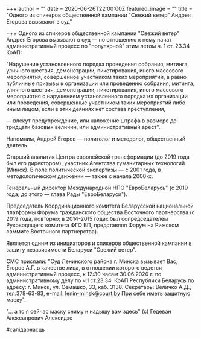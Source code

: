 +++
author = ""
date = 2020-06-26T22:00:00Z
featured_image = ""
title = "Одного из спикеров общественной кампании \"Свежий ветер\" Андрея Егорова вызывают в суд"

+++
Одного из спикеров общественной кампании "Свежий ветер" Андрея Егорова вызывают в суд — по отношению к нему начат административный процесс по "популярной" этим летом ч. 1 ст. 23.34 КоАП:

"Нарушение установленного порядка проведения собрания, митинга, уличного шествия, демонстрации, пикетирования, иного массового мероприятия, совершенное участником таких мероприятий, а равно публичные призывы к организации или проведению собрания, митинга, уличного шествия, демонстрации, пикетирования, иного массового мероприятия с нарушением установленного порядка их организации или проведения, совершенные участником таких мероприятий либо иным лицом, если в этих деяниях нет состава преступления,

— влекут предупреждение, или наложение штрафа в размере до тридцати базовых величин, или административный арест".

Напомним, Андрей Егоров — политолог и методолог, общественный деятель.

Старший аналитик Центра европейской трансформации (до 2019 года был его директором), участник Агентства гуманитарных технологий (Минск). В поле политической экспертизы — с 2001 года, в методологическом движении — также с начала 2000-х.

Генеральный директор Международной НПО "ЕвроБеларусь" (с 2019 года; до этого — глава Рады "ЕвроБеларуси").

Председатель Координационного комитета Беларусской национальной платформы Форума гражданского общества Восточного партнерства (с 2019 года, повторно; в 2014-2015 годах был сопредседателем Руководящего комитета ФГО ВП, представлял Форум на Рижском саммите Восточного партнерства).

Является одним из инициаторов и спикеров общественной кампании в защиту независимости Беларуси "Свежий ветер".

СМС прислали: "Суд Ленинского района г. Минска вызывает Вас, Егоров А.Г.,в качестве лица, в отношении которого ведется административный процесс, к 12:30 часам 30.06.2020 г. по административному делу по ч.1 ст.23.34. КоАП Республики Беларусь по адресу: г. Минск, ул. Семашко, 33, каб. 3138. Секретарь: Величко А.Д., тел.378-63-83, e-mail: lenin-minsk@court.by При себе иметь защитную маску".

"... а то я сейчас маску сниму и надышу вам здесь" (с) Гедеван Алексанрович Алексидзе

\#салідарнасць